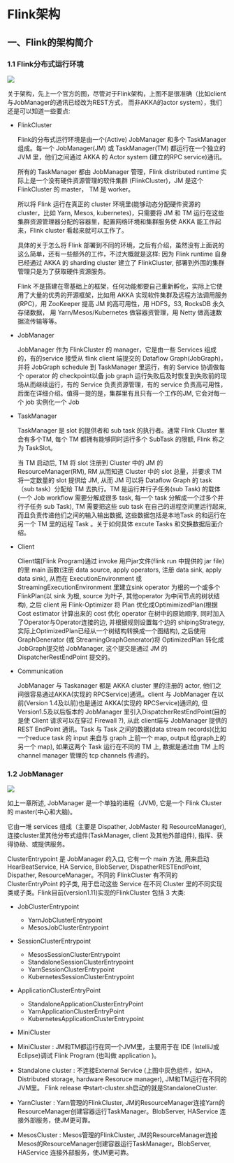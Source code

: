 # Flink架构

## 一、Flink的架构简介

### 1.1 Flink分布式运行环境

![](https://ci.apache.org/projects/flink/flink-docs-release-1.6/fig/processes.svg)

关于架构，先上一个官方的图，尽管对于Flink架构，上图不是很准确（比如client与JobManager的通讯已经改为REST方式， 而非AKKA的actor system），我们还是可以知道一些要点:

- FlinkCluster

  Flink的分布式运行环境是由一个(Active) JobManager 和多个 TaskManager 组成。每一个 JobManager(JM) 或 TaskManager(TM) 都运行在一个独立的 JVM 里，他们之间通过 AKKA 的 Actor system (建立的RPC service)通讯。

  所有的 TaskManager 都由 JobManager 管理，Flink distributed runtime 实际上是一个没有硬件资源管理的软件集群 (FlinkCluster)，JM 是这个 FlinkCluster 的 master， TM 是 worker。

  所以将 Flink 运行在真正的 cluster 环境里(能够动态分配硬件资源的 cluster，比如 Yarn, Mesos, kubernetes)，只需要将 JM 和 TM 运行在这些集群资源管理器分配的容器里，配置网络环境和集群服务使 AKKA 能工作起来，Flink cluster 看起来就可以工作了。

  具体的关于怎么将 Flink 部署到不同的环境，之后有介绍，虽然没有上面说的这么简单，还有一些额外的工作，不过大概就是这样: 因为 Flink runtime 自身已经通过 AKKA 的 sharding cluster 建立了 FlinkCluster, 部署到外围的集群管理只是为了获取硬件资源服务。

  Flink 不是搭建在零基础上的框架，任何功能都要自己重新孵化，实际上它使用了大量的优秀的开源框架，比如用 AKKA 实现软件集群及远程方法调用服务(RPC)，用 ZooKeeper 提高 JM 的高可用性，用 HDFS，S3, RocksDB 永久存储数据， 用 Yarn/Mesos/Kubernetes 做容器资管理，用 Netty 做高速数据流传输等等。

- JobManager

  JobManager 作为 FlinkCluster 的 manager，它是由一些 Services 组成的，有的service 接受从 flink client 端提交的 Dataflow Graph(JobGraph)，并将 JobGraph schedule 到 TaskManager 里运行，有的 Service 协调做每个 operator 的 checkpoint以备 job graph 运行失败后及时恢复到失败前的现场从而继续运行，有的 Service 负责资源管理，有的 service 负责高可用性，后面在详细介绍。值得一提的是，集群里有且只有一个工作的JM, 它会对每一个 job 实例化一个 Job

- TaskManager

  TaskManager 是 slot 的提供者和 sub task 的执行者。通常 Flink Cluster 里会有多个TM, 每个 TM 都拥有能够同时运行多个 SubTask 的限额, Flink 称之为 TaskSlot。

  当 TM 启动后, TM 将 slot 注册到 Cluster 中的 JM 的 ResourceManager(RM), RM 从而知道 Cluster 中的 slot 总量，并要求 TM 将一定数量的 slot 提供给 JM, 从而 JM 可以将 Dataflow Graph 的 task（sub task）分配给 TM 去执行。TM 是运行并行子任务(sub Task) 的载体(一个 Job workflow 需要分解成很多 task, 每一个 task 分解成一个过多个并行子任务 sub Task), TM 需要把这些 sub task 在自己的进程空间里运行起来, 而且负责传递他们之间的输入输出数据, 这些数据包括是本地Task 的和运行在另一个 TM 里的远程 Task 。关于如何具体 excute Tasks 和交换数据后面介绍。

- Client

  Client端(Flink Program)通过 invoke 用户jar文件(flink run 中提供的 jar file)的里 main 函数(注册 data source, apply operators, 注册 data sink, apply data sink), 从而在 ExecutionEnvironment 或 StreamingExecutionEnvironment 里建立sink operator 为根的一个或多个 FlinkPlan(以 sink 为根, source 为叶子, 其他operator 为中间节点的树状结构), 之后 client 用 Flink-Optimizer 将 Plan 优化成OptimimizedPlan(根据 Cost estimator 计算出来的 cost 优化 operator 在树中的原始顺序, 同时加入了Operator与Operator连接的边, 并根据规则设置每个边的 shipingStrategy, 实际上OptimizedPlan已经从一个树结构转换成一个图结构), 之后使用GraphGenerator (或 StreamingGraphGenerator)将 OptimizedPlan 转化成 JobGraph提交给 JobManager, 这个提交是通过 JM 的 DispatcherRestEndPoint 提交的。

- Communication

  JobManager 与 Taskanager 都是 AKKA cluster 里的注册的 actor, 他们之间很容易通过AKKA(实现的 RPCService)通讯。client 与 JobManager 在以前(Version 1.4及以前)也是通过 AKKA(实现的 RPCService)通讯的, 但 Version1.5及以后版本的 JobManager 里引入DispatcherRestEndPoint(目的是使 Client 请求可以在穿过 Firewall ?), 从此 client端与 JobManager 提供的 REST EndPoint 通讯。Task 与 Task 之间的数据(data stream records)(比如一个reduce task 的 input 来自与 graph 上前一个 map, output 给graph上的另一个 map), 如果这两个 Task 运行在不同的 TM 上, 数据是通过由 TM 上的channel manager 管理的 tcp channels 传递的。

### 1.2 JobManager

![](https://img2018.cnblogs.com/blog/1492000/201906/1492000-20190614151606518-961814249.png)

如上一章所述, JobManager 是一个单独的进程（JVM), 它是一个 Flink Cluster 的 master(中心和大脑)。

它由一堆 services 组成（主要是 Dispather, JobMaster 和 ResourceManager), 连接cluster里其他分布式组件(TaskManager, client 及其他外部组件), 指挥、获得协助、或提供服务。

ClusterEntrypoint 是 JobManager 的入口, 它有一个 main 方法, 用来启动 HearBeatService, HA Service, BlobServer, DispatherRESTEndPoint, Dispather, ResourceManager。不同的 FlinkCluster 有不同的 ClusterEntryPoint 的子类, 用于启动这些 Service 在不同 Cluster 里的不同实现类或子类。Flink目前(version1.11)实现的FlinkCluster 包括 3 大类:

- JobClusterEntrypoint
  - YarnJobClusterEntrypoint
  - MesosJobClusterEntrypoint
- SessionClusterEntrypoint
  - MesosSessionClusterEntrypoint
  - StandaloneSessionClusterEntrypoint
  - YarnSessionClusterEntrypoint
  - KubernetesSessionClusterEntrypoint
- ApplicationClusterEntryPoint
  - StandaloneApplicationClusterEntryPoint
  - YarnApplicationClusterEntryPoint
  - KubernetesApplicationClusterEntrypoint
- MiniCluster



- MiniCluster : JM和TM都运行在同一个JVM里，主要用于在 IDE (IntelliJ或Eclipse)调试 Flink Program (也叫做 application )。
- Standalone cluster : 不连接External Service (上图中灰色组件，如HA，Distributed storage, hardware Resoruce manager), JM和TM运行在不同的JVM里。 Flink release 中start-cluster.sh启动的就是StandaloneCluster.
- YarnCluster : Yarn管理的FlinkCluster, JM的ResourceManager连接Yarn的ResourceManager创建容器运行TaskManager。BlobServer, HAService 连接外部服务，使JM更可靠。
- MesosCluster : Mesos管理的FlinkCluster, JM的ResourceManager连接Mesos的ResourceManager创建容器运行TaskManager。BlobServer, HAService 连接外部服务，使JM更可靠。